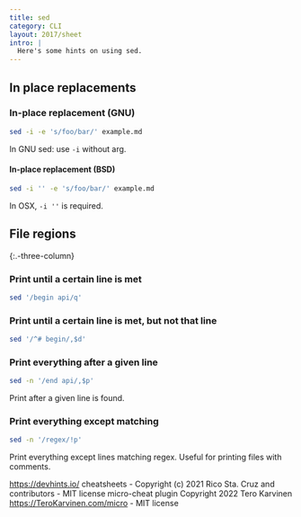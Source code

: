 ```yaml
---
title: sed
category: CLI
layout: 2017/sheet
intro: |
  Here's some hints on using sed.
---
```


## In place replacements

### In-place replacement (GNU)

```bash
sed -i -e 's/foo/bar/' example.md
```

In GNU sed: use `-i` without arg.

#### In-place replacement (BSD)

```bash
sed -i '' -e 's/foo/bar/' example.md
```

 In OSX, `-i ''` is required.

## File regions
{:.-three-column}

### Print until a certain line is met

```bash
sed '/begin api/q'
```

### Print until a certain line is met, but not that line

```bash
sed '/^# begin/,$d'
```

### Print everything after a given line

```bash
sed -n '/end api/,$p'
```

Print after a given line is found.

### Print everything except matching

```bash
sed -n '/regex/!p'
```

Print everything except lines matching regex. Useful for printing files with comments.

https://devhints.io/ cheatsheets - Copyright (c) 2021 Rico Sta. Cruz and contributors - MIT license
micro-cheat plugin Copyright 2022 Tero Karvinen https://TeroKarvinen.com/micro - MIT license
